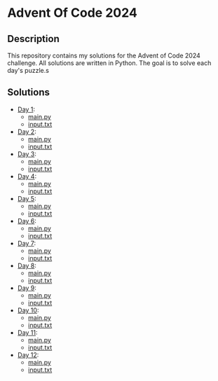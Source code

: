 # Advent Of Code 2024

## Description

This repository contains my solutions for the Advent of Code 2024 challenge.
All solutions are written in Python. The goal is to solve each day's puzzle.s

## Solutions

- [Day 1](./1):
  - [main.py](./1/main.py)
  - [input.txt](./1/input.txt)
- [Day 2](./2):
  - [main.py](./2/main.py)
  - [input.txt](./2/input.txt)
- [Day 3](./3):
  - [main.py](./3/main.py)
  - [input.txt](./3/input.txt)
- [Day 4](./4):
  - [main.py](./4/main.py)
  - [input.txt](./4/input.txt)
- [Day 5](./5):
  - [main.py](./5/main.py)
  - [input.txt](./5/input.txt)
- [Day 6](./6):
  - [main.py](./6/main.py)
  - [input.txt](./6/input.txt)
- [Day 7](./7):
  - [main.py](./7/main.py)
  - [input.txt](./7/input.txt)
- [Day 8](./8):
  - [main.py](./8/main.py)
  - [input.txt](./8/input.txt)
- [Day 9](./9):
  - [main.py](./9/main.py)
  - [input.txt](./9/input.txt)
- [Day 10](./10):
  - [main.py](./10/main.py)
  - [input.txt](./10/input.txt)
- [Day 11](./11):
  - [main.py](./11/main.py)
  - [input.txt](./11/input.txt)
- [Day 12](./12):
  - [main.py](./12/main.py)
  - [input.txt](./12/input.txt)